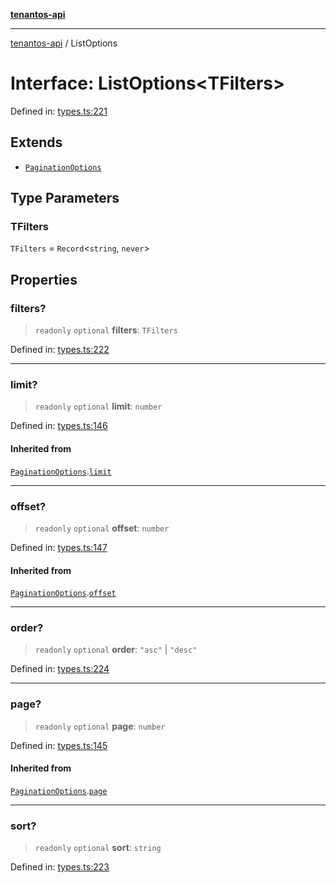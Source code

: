 [**tenantos-api**](../README.md)

***

[tenantos-api](../globals.md) / ListOptions

# Interface: ListOptions\<TFilters\>

Defined in: [types.ts:221](https://github.com/shadmanZero/tenantos-api/blob/50bbdae310005a0ca12345f143ddaf8ea2b8ce90/src/types.ts#L221)

## Extends

- [`PaginationOptions`](PaginationOptions.md)

## Type Parameters

### TFilters

`TFilters` = `Record`\<`string`, `never`\>

## Properties

### filters?

> `readonly` `optional` **filters**: `TFilters`

Defined in: [types.ts:222](https://github.com/shadmanZero/tenantos-api/blob/50bbdae310005a0ca12345f143ddaf8ea2b8ce90/src/types.ts#L222)

***

### limit?

> `readonly` `optional` **limit**: `number`

Defined in: [types.ts:146](https://github.com/shadmanZero/tenantos-api/blob/50bbdae310005a0ca12345f143ddaf8ea2b8ce90/src/types.ts#L146)

#### Inherited from

[`PaginationOptions`](PaginationOptions.md).[`limit`](PaginationOptions.md#limit)

***

### offset?

> `readonly` `optional` **offset**: `number`

Defined in: [types.ts:147](https://github.com/shadmanZero/tenantos-api/blob/50bbdae310005a0ca12345f143ddaf8ea2b8ce90/src/types.ts#L147)

#### Inherited from

[`PaginationOptions`](PaginationOptions.md).[`offset`](PaginationOptions.md#offset)

***

### order?

> `readonly` `optional` **order**: `"asc"` \| `"desc"`

Defined in: [types.ts:224](https://github.com/shadmanZero/tenantos-api/blob/50bbdae310005a0ca12345f143ddaf8ea2b8ce90/src/types.ts#L224)

***

### page?

> `readonly` `optional` **page**: `number`

Defined in: [types.ts:145](https://github.com/shadmanZero/tenantos-api/blob/50bbdae310005a0ca12345f143ddaf8ea2b8ce90/src/types.ts#L145)

#### Inherited from

[`PaginationOptions`](PaginationOptions.md).[`page`](PaginationOptions.md#page)

***

### sort?

> `readonly` `optional` **sort**: `string`

Defined in: [types.ts:223](https://github.com/shadmanZero/tenantos-api/blob/50bbdae310005a0ca12345f143ddaf8ea2b8ce90/src/types.ts#L223)
